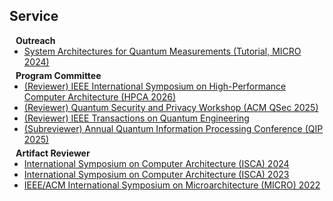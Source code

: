 ## Service

<h4 style="margin:0 10px 0;">Outreach</h4>

<ul style="margin:0 0 5px;">
  <li><a href="https://quest-lab.cs.wisc.edu/outreach/index.html"><autocolor>System Architectures for Quantum Measurements (Tutorial, MICRO 2024)</autocolor></a></li>
</ul>

<h4 style="margin:0 10px 0;">Program Committee</h4>

<ul style="margin:0 0 5px;">
  <li><a href="https://hpca-conf.org/2026/"><autocolor>(Reviewer) IEEE International Symposium on High-Performance Computer Architecture (HPCA 2026) </autocolor></a></li>
  <li><a href="https://acm-qsec.com/"><autocolor>(Reviewer) Quantum Security and Privacy Workshop (ACM QSec 2025) </autocolor></a></li>
  <li><a href="https://tqe.ieee.org/"><autocolor>(Reviewer) IEEE Transactions on Quantum Engineering</autocolor></a></li>
  <li><a href="https://rsvp.duke.edu/event/qip2025/summary"><autocolor>(Subreviewer) Annual Quantum Information Processing Conference (QIP 2025)</autocolor></a></li>
</ul>

<h4 style="margin:0 10px 0;">Artifact Reviewer</h4>

<ul style="margin:0 0 5px;">
  <li><a href="https://iscaconf.org/isca2024/"><autocolor>International Symposium on Computer Architecture (ISCA) 2024</autocolor></a></li>
  <li><a href="https://iscaconf.org/isca2023/"><autocolor>International Symposium on Computer Architecture (ISCA) 2023</autocolor></a></li>
  <li><a href="https://microarch.org/micro55/index.php"><autocolor>IEEE/ACM International Symposium on Microarchitecture (MICRO) 2022</autocolor></a></li>
  <!-- <li><a href="https://eccv2022.ecva.net/"><autocolor>European Conference on Computer Vision (ECCV) 2022</autocolor></a></li> -->
</ul>
